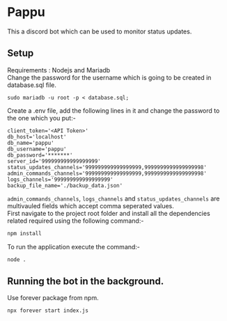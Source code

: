# Pappu
This a discord bot which can be used to monitor status updates.
## Setup
Requirements : Nodejs and Mariadb<br>
Change the password for the username which is going to be created in database.sql file.
```
sudo mariadb -u root -p < database.sql;
```
Create a .env file, add the following lines in it and change the password to the one which you put:-
```
client_token='<API Token>'
db_host='localhost'
db_name='pappu'
db_username='pappu'
db_password='*******'
server_id='999999999999999999'
status_updates_channels='999999999999999999,9999999999999999998'
admin_commands_channels='999999999999999999,9999999999999999998'
logs_channels='999999999999999999'
backup_file_name='./backup_data.json'
```
`admin_commands_channels`, `logs_channels` and `status_updates_channels` are multivauled fields which accept comma seperated values.<br>
First navigate to the project root folder and install all the dependencies related required using the following command:-
```bash
npm install
```
To run the application execute the command:-
```bash
node .
```
## Running the bot in the background.
Use forever package from npm.
```bash
npx forever start index.js
```
